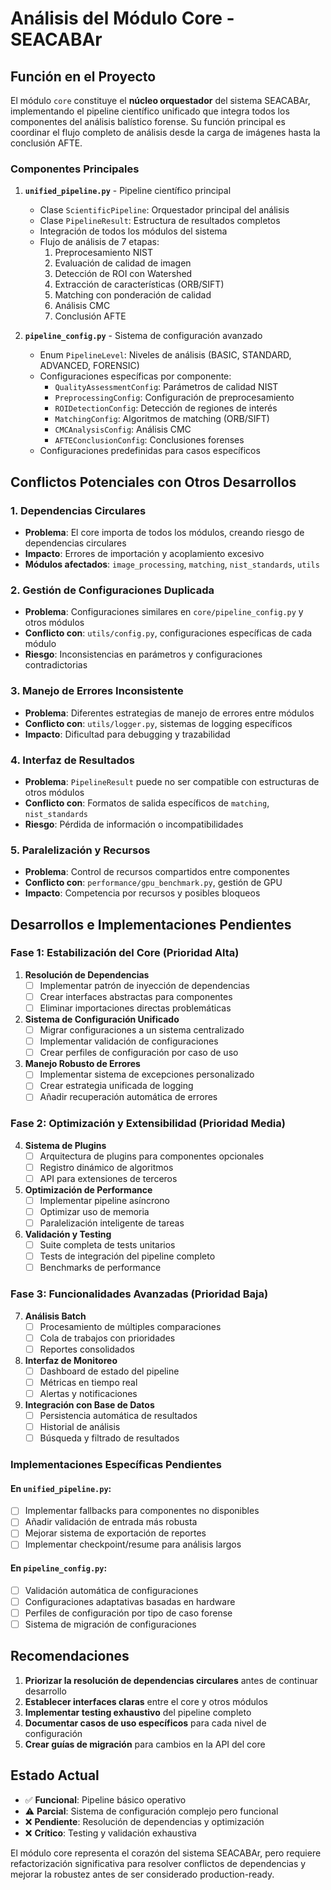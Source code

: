# Análisis del Módulo Core - SEACABAr

## Función en el Proyecto

El módulo `core` constituye el **núcleo orquestador** del sistema SEACABAr, implementando el pipeline científico unificado que integra todos los componentes del análisis balístico forense. Su función principal es coordinar el flujo completo de análisis desde la carga de imágenes hasta la conclusión AFTE.

### Componentes Principales

1. **`unified_pipeline.py`** - Pipeline científico principal
   - Clase `ScientificPipeline`: Orquestador principal del análisis
   - Clase `PipelineResult`: Estructura de resultados completos
   - Integración de todos los módulos del sistema
   - Flujo de análisis de 7 etapas:
     1. Preprocesamiento NIST
     2. Evaluación de calidad de imagen
     3. Detección de ROI con Watershed
     4. Extracción de características (ORB/SIFT)
     5. Matching con ponderación de calidad
     6. Análisis CMC
     7. Conclusión AFTE

2. **`pipeline_config.py`** - Sistema de configuración avanzado
   - Enum `PipelineLevel`: Niveles de análisis (BASIC, STANDARD, ADVANCED, FORENSIC)
   - Configuraciones específicas por componente:
     - `QualityAssessmentConfig`: Parámetros de calidad NIST
     - `PreprocessingConfig`: Configuración de preprocesamiento
     - `ROIDetectionConfig`: Detección de regiones de interés
     - `MatchingConfig`: Algoritmos de matching (ORB/SIFT)
     - `CMCAnalysisConfig`: Análisis CMC
     - `AFTEConclusionConfig`: Conclusiones forenses
   - Configuraciones predefinidas para casos específicos

## Conflictos Potenciales con Otros Desarrollos

### 1. **Dependencias Circulares**
- **Problema**: El core importa de todos los módulos, creando riesgo de dependencias circulares
- **Impacto**: Errores de importación y acoplamiento excesivo
- **Módulos afectados**: `image_processing`, `matching`, `nist_standards`, `utils`

### 2. **Gestión de Configuraciones Duplicada**
- **Problema**: Configuraciones similares en `core/pipeline_config.py` y otros módulos
- **Conflicto con**: `utils/config.py`, configuraciones específicas de cada módulo
- **Riesgo**: Inconsistencias en parámetros y configuraciones contradictorias

### 3. **Manejo de Errores Inconsistente**
- **Problema**: Diferentes estrategias de manejo de errores entre módulos
- **Conflicto con**: `utils/logger.py`, sistemas de logging específicos
- **Impacto**: Dificultad para debugging y trazabilidad

### 4. **Interfaz de Resultados**
- **Problema**: `PipelineResult` puede no ser compatible con estructuras de otros módulos
- **Conflicto con**: Formatos de salida específicos de `matching`, `nist_standards`
- **Riesgo**: Pérdida de información o incompatibilidades

### 5. **Paralelización y Recursos**
- **Problema**: Control de recursos compartidos entre componentes
- **Conflicto con**: `performance/gpu_benchmark.py`, gestión de GPU
- **Impacto**: Competencia por recursos y posibles bloqueos

## Desarrollos e Implementaciones Pendientes

### Fase 1: Estabilización del Core (Prioridad Alta)

1. **Resolución de Dependencias**
   - [ ] Implementar patrón de inyección de dependencias
   - [ ] Crear interfaces abstractas para componentes
   - [ ] Eliminar importaciones directas problemáticas

2. **Sistema de Configuración Unificado**
   - [ ] Migrar configuraciones a un sistema centralizado
   - [ ] Implementar validación de configuraciones
   - [ ] Crear perfiles de configuración por caso de uso

3. **Manejo Robusto de Errores**
   - [ ] Implementar sistema de excepciones personalizado
   - [ ] Crear estrategia unificada de logging
   - [ ] Añadir recuperación automática de errores

### Fase 2: Optimización y Extensibilidad (Prioridad Media)

4. **Sistema de Plugins**
   - [ ] Arquitectura de plugins para componentes opcionales
   - [ ] Registro dinámico de algoritmos
   - [ ] API para extensiones de terceros

5. **Optimización de Performance**
   - [ ] Implementar pipeline asíncrono
   - [ ] Optimizar uso de memoria
   - [ ] Paralelización inteligente de tareas

6. **Validación y Testing**
   - [ ] Suite completa de tests unitarios
   - [ ] Tests de integración del pipeline completo
   - [ ] Benchmarks de performance

### Fase 3: Funcionalidades Avanzadas (Prioridad Baja)

7. **Análisis Batch**
   - [ ] Procesamiento de múltiples comparaciones
   - [ ] Cola de trabajos con prioridades
   - [ ] Reportes consolidados

8. **Interfaz de Monitoreo**
   - [ ] Dashboard de estado del pipeline
   - [ ] Métricas en tiempo real
   - [ ] Alertas y notificaciones

9. **Integración con Base de Datos**
   - [ ] Persistencia automática de resultados
   - [ ] Historial de análisis
   - [ ] Búsqueda y filtrado de resultados

### Implementaciones Específicas Pendientes

#### En `unified_pipeline.py`:
- [ ] Implementar fallbacks para componentes no disponibles
- [ ] Añadir validación de entrada más robusta
- [ ] Mejorar sistema de exportación de reportes
- [ ] Implementar checkpoint/resume para análisis largos

#### En `pipeline_config.py`:
- [ ] Validación automática de configuraciones
- [ ] Configuraciones adaptativas basadas en hardware
- [ ] Perfiles de configuración por tipo de caso forense
- [ ] Sistema de migración de configuraciones

## Recomendaciones

1. **Priorizar la resolución de dependencias circulares** antes de continuar desarrollo
2. **Establecer interfaces claras** entre el core y otros módulos
3. **Implementar testing exhaustivo** del pipeline completo
4. **Documentar casos de uso específicos** para cada nivel de configuración
5. **Crear guías de migración** para cambios en la API del core

## Estado Actual

- ✅ **Funcional**: Pipeline básico operativo
- ⚠️ **Parcial**: Sistema de configuración complejo pero funcional
- ❌ **Pendiente**: Resolución de dependencias y optimización
- ❌ **Crítico**: Testing y validación exhaustiva

El módulo core representa el corazón del sistema SEACABAr, pero requiere refactorización significativa para resolver conflictos de dependencias y mejorar la robustez antes de ser considerado production-ready.